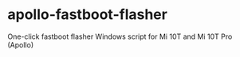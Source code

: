 # apollo-fastboot-flasher
One-click fastboot flasher Windows script for Mi 10T and Mi 10T Pro (Apollo)
